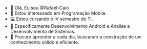 - 👋 Olá, Eu sou @Rafael-Caio
- 📲 Estou interessado em Programação Mobile.
- 💻 Estou cursando o IV semestre de TI.
- 💼 Especificamente Desenvolvimento Android e Analise e Desenvolvimento de Sistemas.
- 📖 Procuro aprender a cada dia, buscando a construção de um conhecimento sólido e eficiente.

